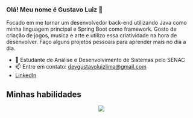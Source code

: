 ### Olá! Meu nome é Gustavo Luiz 👋
Focado em me tornar um desenvolvedor back-end utilizando Java como minha linguagem principal e Spring Boot como framework. Gosto de criação de jogos, musica e arte e utilizo essa criatividade na hora de desenvolver. Faço alguns projetos pessoais para aprender mais no dia a dia.

- 🔭 Estudante de Análise e Desenvolvimento de Sistemas pelo SENAC
- 📫 Entre em contato: devgustavoluizlima@gmail.com 
- <a href="https://www.linkedin.com/in/gustavoluizlima/" target="_blank">LinkedIn</a>

## Minhas habilidades
<p align="center">
  <a href="https://skillicons.dev">
    <img src="https://skillicons.dev/icons?i=java,spring,js,html,css,postgres,git&theme=light" />
  </a>
</p>
